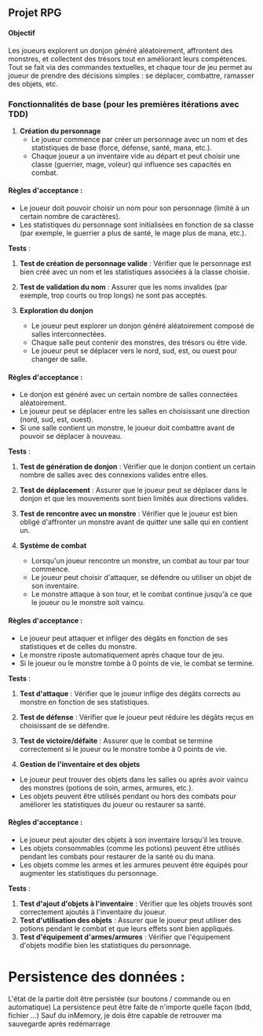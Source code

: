 ## Projet RPG
#### Objectif

Les joueurs explorent un donjon généré aléatoirement, affrontent des monstres, et collectent des trésors tout en améliorant leurs compétences. Tout se fait via des commandes textuelles, et chaque tour de jeu permet au joueur de prendre des décisions simples : se déplacer, combattre, ramasser des objets, etc.


### Fonctionnalités de base (pour les premières itérations avec TDD)

1.  **Création du personnage**
    -   Le joueur commence par créer un personnage avec un nom et des statistiques de base (force, défense, santé, mana, etc.).
    -   Chaque joueur a un inventaire vide au départ et peut choisir une classe (guerrier, mage, voleur) qui influence ses capacités en combat.

#### Règles d'acceptance :

-   Le joueur doit pouvoir choisir un nom pour son personnage (limité à un certain nombre de caractères).
-   Les statistiques du personnage sont initialisées en fonction de sa classe (par exemple, le guerrier a plus de santé, le mage plus de mana, etc.).

**Tests** :

1.  **Test de création de personnage valide** : Vérifier que le personnage est bien créé avec un nom et les statistiques associées à la classe choisie.
2.  **Test de validation du nom** : Assurer que les noms invalides (par exemple, trop courts ou trop longs) ne sont pas acceptés.

2.  **Exploration du donjon**
    -   Le joueur peut explorer un donjon généré aléatoirement composé de salles interconnectées.
    -   Chaque salle peut contenir des monstres, des trésors ou être vide.
    -   Le joueur peut se déplacer vers le nord, sud, est, ou ouest pour changer de salle.

#### Règles d'acceptance :

-   Le donjon est généré avec un certain nombre de salles connectées aléatoirement.
-   Le joueur peut se déplacer entre les salles en choisissant une direction (nord, sud, est, ouest).
-   Si une salle contient un monstre, le joueur doit combattre avant de pouvoir se déplacer à nouveau.

**Tests** :

1.  **Test de génération de donjon** : Vérifier que le donjon contient un certain nombre de salles avec des connexions valides entre elles.
2.  **Test de déplacement** : Assurer que le joueur peut se déplacer dans le donjon et que les mouvements sont bien limités aux directions valides.
3.  **Test de rencontre avec un monstre** : Vérifier que le joueur est bien obligé d'affronter un monstre avant de quitter une salle qui en contient un.
  
3.  **Système de combat**
    -   Lorsqu'un joueur rencontre un monstre, un combat au tour par tour commence.
    -   Le joueur peut choisir d'attaquer, se défendre ou utiliser un objet de son inventaire.
    -   Le monstre attaque à son tour, et le combat continue jusqu'à ce que le joueur ou le monstre soit vaincu.

#### Règles d'acceptance :

-   Le joueur peut attaquer et infliger des dégâts en fonction de ses statistiques et de celles du monstre.
-   Le monstre riposte automatiquement après chaque tour de jeu.
-   Si le joueur ou le monstre tombe à 0 points de vie, le combat se termine.

**Tests** :

1.  **Test d'attaque** : Vérifier que le joueur inflige des dégâts corrects au monstre en fonction de ses statistiques.
2.  **Test de défense** : Vérifier que le joueur peut réduire les dégâts reçus en choisissant de se défendre.
3.  **Test de victoire/défaite** : Assurer que le combat se termine correctement si le joueur ou le monstre tombe à 0 points de vie.


4. **Gestion de l'inventaire et des objets**

-   Le joueur peut trouver des objets dans les salles ou après avoir vaincu des monstres (potions de soin, armes, armures, etc.).
-   Les objets peuvent être utilisés pendant ou hors des combats pour améliorer les statistiques du joueur ou restaurer sa santé.

#### Règles d'acceptance :

-   Le joueur peut ajouter des objets à son inventaire lorsqu'il les trouve.
-   Les objets consommables (comme les potions) peuvent être utilisés pendant les combats pour restaurer de la santé ou du mana.
-   Les objets comme les armes et les armures peuvent être équipés pour augmenter les statistiques du personnage.

**Tests** :

1.  **Test d'ajout d'objets à l'inventaire** : Vérifier que les objets trouvés sont correctement ajoutés à l'inventaire du joueur.
2.  **Test d'utilisation des objets** : Assurer que le joueur peut utiliser des potions pendant le combat et que leurs effets sont bien appliqués.
3.  **Test d'équipement d'armes/armures** : Vérifier que l'équipement d'objets modifie bien les statistiques du personnage.


# Persistence des données : 

L'état de la partie doit être persistée (sur boutons / commande ou en automatique)
La persistence peut être faite de n'importe quelle façon (bdd, fichier ...) Sauf du inMemory, je dois être capable de retrouver ma sauvegarde après redémarrage